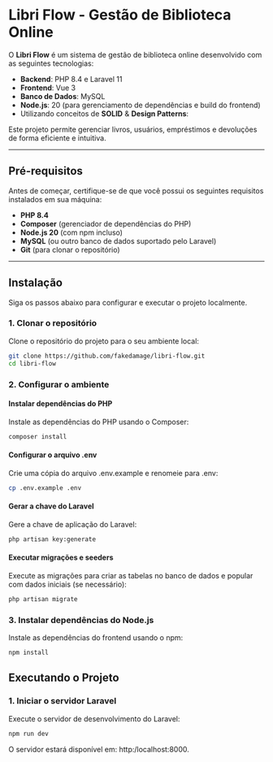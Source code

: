 # Libri Flow - Gestão de Biblioteca Online

O **Libri Flow** é um sistema de gestão de biblioteca online desenvolvido com as seguintes tecnologias:

-   **Backend**: PHP 8.4 e Laravel 11
-   **Frontend**: Vue 3
-   **Banco de Dados**: MySQL
-   **Node.js**: 20 (para gerenciamento de dependências e build do frontend)
-   Utilizando conceitos de **SOLID** & **Design Patterns**:

Este projeto permite gerenciar livros, usuários, empréstimos e devoluções de forma eficiente e intuitiva.

---

## Pré-requisitos

Antes de começar, certifique-se de que você possui os seguintes requisitos instalados em sua máquina:

-   **PHP 8.4**
-   **Composer** (gerenciador de dependências do PHP)
-   **Node.js 20** (com npm incluso)
-   **MySQL** (ou outro banco de dados suportado pelo Laravel)
-   **Git** (para clonar o repositório)

---

## Instalação

Siga os passos abaixo para configurar e executar o projeto localmente.

### 1. Clonar o repositório

Clone o repositório do projeto para o seu ambiente local:

```bash
git clone https://github.com/fakedamage/libri-flow.git
cd libri-flow
```

### 2. Configurar o ambiente

#### Instalar dependências do PHP

Instale as dependências do PHP usando o Composer:

```bash
composer install
```

#### Configurar o arquivo .env

Crie uma cópia do arquivo .env.example e renomeie para .env:

```bash
cp .env.example .env
```

#### Gerar a chave do Laravel

Gere a chave de aplicação do Laravel:

```bash
php artisan key:generate
```

#### Executar migrações e seeders

Execute as migrações para criar as tabelas no banco de dados e popular com dados iniciais (se necessário):

```bash
php artisan migrate
```

### 3. Instalar dependências do Node.js

Instale as dependências do frontend usando o npm:

```bash
npm install
```

## Executando o Projeto

### 1. Iniciar o servidor Laravel

Execute o servidor de desenvolvimento do Laravel:

```bash
npm run dev
```

O servidor estará disponível em: http:/localhost:8000.

